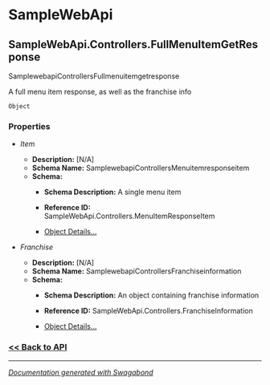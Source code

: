 
# SampleWebApi

## SampleWebApi.Controllers.FullMenuItemGetResponse

SamplewebapiControllersFullmenuitemgetresponse

A full menu item response, as well as the franchise info


`Object`

### Properties


* *Item*
    * **Description:** [N/A]
    * **Schema Name:** SamplewebapiControllersMenuitemresponseitem
    * **Schema:** 
        * **Schema Description:** A single menu item
 
        * **Reference ID:** SampleWebApi.Controllers.MenuItemResponseItem
        * [Object Details...](../schema/SamplewebapiControllersMenuitemresponseitem.md)
    

* *Franchise*
    * **Description:** [N/A]
    * **Schema Name:** SamplewebapiControllersFranchiseinformation
    * **Schema:** 
        * **Schema Description:** An object containing franchise information
 
        * **Reference ID:** SampleWebApi.Controllers.FranchiseInformation
        * [Object Details...](../schema/SamplewebapiControllersFranchiseinformation.md)
    




### [<< Back to API](../SampleWebApi.Readme.md)

*** 

*[Documentation generated with Swagabond](https://github.com/jordanbleu/swagabond)*

